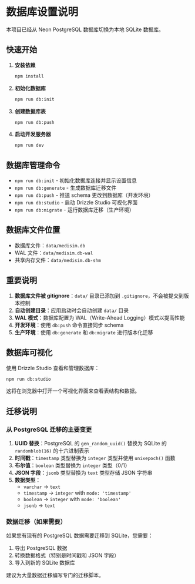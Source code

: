 # 数据库设置说明

本项目已经从 Neon PostgreSQL 数据库切换为本地 SQLite 数据库。

## 快速开始

1. **安装依赖**
   ```bash
   npm install
   ```

2. **初始化数据库**
   ```bash
   npm run db:init
   ```

3. **创建数据库表**
   ```bash
   npm run db:push
   ```

4. **启动开发服务器**
   ```bash
   npm run dev
   ```

## 数据库管理命令

- `npm run db:init` - 初始化数据库连接并显示设置信息
- `npm run db:generate` - 生成数据库迁移文件
- `npm run db:push` - 推送 schema 更改到数据库（开发环境）
- `npm run db:studio` - 启动 Drizzle Studio 可视化界面
- `npm run db:migrate` - 运行数据库迁移（生产环境）

## 数据库文件位置

- 数据库文件：`data/medisim.db`
- WAL 文件：`data/medisim.db-wal`
- 共享内存文件：`data/medisim.db-shm`

## 重要说明

1. **数据库文件被 gitignore**：`data/` 目录已添加到 `.gitignore`，不会被提交到版本控制
2. **自动创建目录**：应用启动时会自动创建 `data/` 目录
3. **WAL 模式**：数据库配置为 WAL（Write-Ahead Logging）模式以提高性能
4. **开发环境**：使用 `db:push` 命令直接同步 schema
5. **生产环境**：使用 `db:generate` 和 `db:migrate` 进行版本化迁移

## 数据库可视化

使用 Drizzle Studio 查看和管理数据库：

```bash
npm run db:studio
```

这将在浏览器中打开一个可视化界面来查看表结构和数据。

## 迁移说明

### 从 PostgreSQL 迁移的主要变更

1. **UUID 替换**：PostgreSQL 的 `gen_random_uuid()` 替换为 SQLite 的 `randomblob(16)` 的十六进制表示
2. **时间戳**：`timestamp` 类型替换为 `integer` 类型并使用 `unixepoch()` 函数
3. **布尔值**：`boolean` 类型替换为 `integer` 类型（0/1）
4. **JSON 字段**：`jsonb` 类型替换为 `text` 类型存储 JSON 字符串
5. **数据类型**：
   - `varchar` → `text`
   - `timestamp` → `integer` with `mode: 'timestamp'`
   - `boolean` → `integer` with `mode: 'boolean'`
   - `jsonb` → `text`

### 数据迁移（如果需要）

如果您有现有的 PostgreSQL 数据需要迁移到 SQLite，您需要：

1. 导出 PostgreSQL 数据
2. 转换数据格式（特别是时间戳和 JSON 字段）
3. 导入到新的 SQLite 数据库

建议为大量数据迁移编写专门的迁移脚本。

